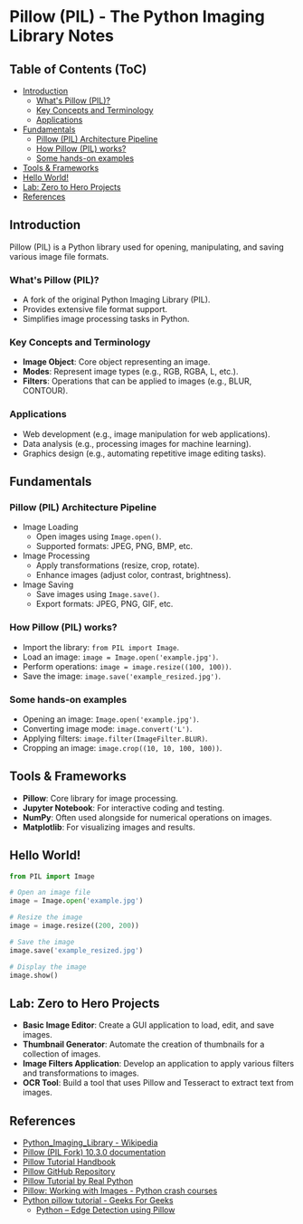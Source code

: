 # Pillow (PIL) - The Python Imaging Library Notes

## Table of Contents (ToC)
  - [Introduction](#introduction)
    - [What's Pillow (PIL)?](#whats-pillow-pil)
    - [Key Concepts and Terminology](#key-concepts-and-terminology)
    - [Applications](#applications)
  - [Fundamentals](#fundamentals)
    - [Pillow (PIL) Architecture Pipeline](#pillow-pil-architecture-pipeline)
    - [How Pillow (PIL) works?](#how-pillow-pil-works)
    - [Some hands-on examples](#some-hands-on-examples)
  - [Tools \& Frameworks](#tools--frameworks)
  - [Hello World!](#hello-world)
  - [Lab: Zero to Hero Projects](#lab-zero-to-hero-projects)
  - [References](#references)

## Introduction
Pillow (PIL) is a Python library used for opening, manipulating, and saving various image file formats.

### What's Pillow (PIL)?
- A fork of the original Python Imaging Library (PIL).
- Provides extensive file format support.
- Simplifies image processing tasks in Python.

### Key Concepts and Terminology
- **Image Object**: Core object representing an image.
- **Modes**: Represent image types (e.g., RGB, RGBA, L, etc.).
- **Filters**: Operations that can be applied to images (e.g., BLUR, CONTOUR).

### Applications
- Web development (e.g., image manipulation for web applications).
- Data analysis (e.g., processing images for machine learning).
- Graphics design (e.g., automating repetitive image editing tasks).

## Fundamentals
### Pillow (PIL) Architecture Pipeline
- Image Loading
  - Open images using `Image.open()`.
  - Supported formats: JPEG, PNG, BMP, etc.
- Image Processing
  - Apply transformations (resize, crop, rotate).
  - Enhance images (adjust color, contrast, brightness).
- Image Saving
  - Save images using `Image.save()`.
  - Export formats: JPEG, PNG, GIF, etc.

### How Pillow (PIL) works?
- Import the library: `from PIL import Image`.
- Load an image: `image = Image.open('example.jpg')`.
- Perform operations: `image = image.resize((100, 100))`.
- Save the image: `image.save('example_resized.jpg')`.

### Some hands-on examples 
- Opening an image: `Image.open('example.jpg')`.
- Converting image mode: `image.convert('L')`.
- Applying filters: `image.filter(ImageFilter.BLUR)`.
- Cropping an image: `image.crop((10, 10, 100, 100))`.

## Tools & Frameworks
- **Pillow**: Core library for image processing.
- **Jupyter Notebook**: For interactive coding and testing.
- **NumPy**: Often used alongside for numerical operations on images.
- **Matplotlib**: For visualizing images and results.

## Hello World!
```python
from PIL import Image

# Open an image file
image = Image.open('example.jpg')

# Resize the image
image = image.resize((200, 200))

# Save the image
image.save('example_resized.jpg')

# Display the image
image.show()
```

## Lab: Zero to Hero Projects
- **Basic Image Editor**: Create a GUI application to load, edit, and save images.
- **Thumbnail Generator**: Automate the creation of thumbnails for a collection of images.
- **Image Filters Application**: Develop an application to apply various filters and transformations to images.
- **OCR Tool**: Build a tool that uses Pillow and Tesseract to extract text from images.

## References
- [Python_Imaging_Library - Wikipedia](https://en.wikipedia.org/wiki/Python_Imaging_Library)
- [Pillow (PIL Fork) 10.3.0 documentation](https://pillow.readthedocs.io/en/stable/index.html#)
- [Pillow Tutorial Handbook](https://pillow.readthedocs.io/en/stable/handbook/index.html)
- [Pillow GitHub Repository](https://github.com/python-pillow/Pillow)
- [Pillow Tutorial by Real Python](https://realpython.com/working-with-images-in-python/)
- [Pillow: Working with Images - Python crash courses](https://ehmatthes.github.io/pcc_2e/beyond_pcc/pillow/)
- [Python pillow tutorial - Geeks For Geeks](https://www.geeksforgeeks.org/python-pillow-tutorial/)
  - [Python – Edge Detection using Pillow](https://www.geeksforgeeks.org/python-edge-detection-using-pillow/)
